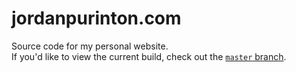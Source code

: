 # jordanpurinton.com
Source code for my personal website.<br>
If you'd like to view the current build, check out the [`master` branch](https://github.com/jordanpurinton/jordanpurinton.github.io).
